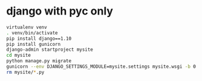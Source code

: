 # django with pyc only

```bash
virtualenv venv
. venv/bin/activate
pip install django==1.10
pip install gunicorn
django-admin startproject mysite
cd mysite
python manage.py migrate
gunicorn --env DJANGO_SETTINGS_MODULE=mysite.settings mysite.wsgi -b 0.0.0.0:8000
rm mysite/*.py

```
<!--stackedit_data:
eyJoaXN0b3J5IjpbMTY5MzYxMDI0LC0xNjQzMDY1MTE2LC0xOT
ExNjA0NzMzXX0=
-->